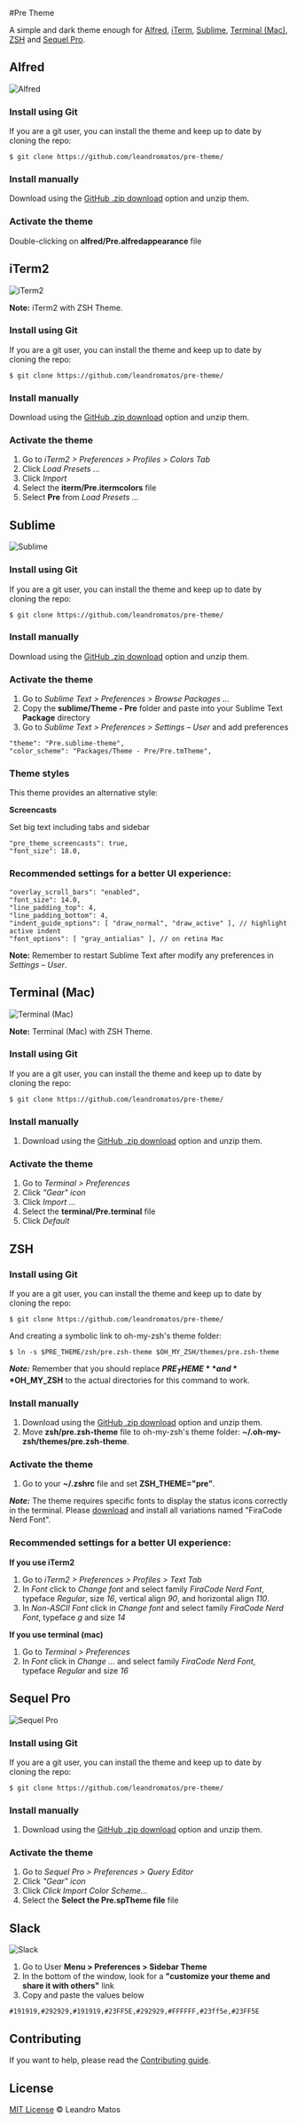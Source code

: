 #Pre Theme

A simple and dark theme enough for [Alfred](#alfred), [iTerm](#iterm), [Sublime](#sublime), [Terminal (Mac)](#terminal), [ZSH](#zsh) and [Sequel Pro](#sequel-pro).

## Alfred<a id="alfred"></a>

![Alfred](https://raw.githubusercontent.com/leandromatos/pre-theme/gh-pages/assets/image/screenshots/alfred.png)

### Install using Git

If you are a git user, you can install the theme and keep up to date by cloning the repo:

```
$ git clone https://github.com/leandromatos/pre-theme/
```

### Install manually

Download using the [GitHub .zip download](https://github.com/leandromatos/pre-theme/archive/master.zip) option and unzip them.

### Activate the theme

Double-clicking on **alfred/Pre.alfredappearance** file

## iTerm2<a id="iterm"></a>

![iTerm2](https://raw.githubusercontent.com/leandromatos/pre-theme/gh-pages/assets/image/screenshots/iterm2-with-zsh-theme.png)

**Note:** iTerm2 with ZSH Theme.

### Install using Git

If you are a git user, you can install the theme and keep up to date by cloning the repo:

```
$ git clone https://github.com/leandromatos/pre-theme/
```

### Install manually

Download using the [GitHub .zip download](https://github.com/leandromatos/pre-theme/archive/master.zip) option and unzip them.

### Activate the theme

1. Go to *iTerm2 > Preferences > Profiles > Colors Tab*
2. Click *Load Presets …*
3. Click *Import*
4. Select the **iterm/Pre.itermcolors** file
5. Select **Pre** from *Load Presets …*

## Sublime<a id="sublime"></a>

![Sublime](https://raw.githubusercontent.com/leandromatos/pre-theme/gh-pages/assets/image/screenshots/sublime.png)

### Install using Git

If you are a git user, you can install the theme and keep up to date by cloning the repo:

```
$ git clone https://github.com/leandromatos/pre-theme/
```

### Install manually

Download using the [GitHub .zip download](https://github.com/leandromatos/pre-theme/archive/master.zip) option and unzip them.

### Activate the theme

1. Go to *Sublime Text > Preferences > Browse Packages …*
2. Copy the **sublime/Theme - Pre** folder and paste into your Sublime Text **Package** directory
3. Go to *Sublime Text > Preferences > Settings – User* and add preferences

```
"theme": "Pre.sublime-theme",
"color_scheme": "Packages/Theme - Pre/Pre.tmTheme",
```

### Theme styles

This theme provides an alternative style:

**Screencasts**

Set big text including tabs and sidebar

```
"pre_theme_screencasts": true,
"font_size": 18.0,
```

### Recommended settings for a better UI experience:

```
"overlay_scroll_bars": "enabled",
"font_size": 14.0,
"line_padding_top": 4,
"line_padding_bottom": 4,
"indent_guide_options": [ "draw_normal", "draw_active" ], // highlight active indent
"font_options": [ "gray_antialias" ], // on retina Mac
```

**Note:** Remember to restart Sublime Text after modify any preferences in *Settings – User*.


## Terminal (Mac)<a id="terminal"></a>

![Terminal (Mac)](https://raw.githubusercontent.com/leandromatos/pre-theme/gh-pages/assets/image/screenshots/terminal-with-zsh-theme.png)

**Note:** Terminal (Mac) with ZSH Theme.

### Install using Git

If you are a git user, you can install the theme and keep up to date by cloning the repo:

```
$ git clone https://github.com/leandromatos/pre-theme/
```

### Install manually

1. Download using the [GitHub .zip download](https://github.com/leandromatos/pre-theme/archive/master.zip) option and unzip them.

### Activate the theme

1. Go to *Terminal > Preferences*
2. Click *"Gear" icon*
3. Click *Import …*
4. Select the **terminal/Pre.terminal** file
5. Click *Default*

## ZSH<a id="zsh"></a>

### Install using Git

If you are a git user, you can install the theme and keep up to date by cloning the repo:

```
$ git clone https://github.com/leandromatos/pre-theme/
```
And creating a symbolic link to oh-my-zsh's theme folder:

```
$ ln -s $PRE_THEME/zsh/pre.zsh-theme $OH_MY_ZSH/themes/pre.zsh-theme
```
***Note:*** Remember that you should replace **$PRE_THEME** and **$OH_MY_ZSH** to the actual directories for this command to work.

### Install manually

1. Download using the [GitHub .zip download](https://github.com/leandromatos/pre-theme/archive/master.zip) option and unzip them.
2. Move **zsh/pre.zsh-theme** file to oh-my-zsh's theme folder: **~/.oh-my-zsh/themes/pre.zsh-theme**.

### Activate the theme

1. Go to your **~/.zshrc** file and set **ZSH_THEME="pre"**.

***Note:*** The theme requires specific fonts to display the status icons correctly in the terminal. Please [download](https://github.com/ryanoasis/nerd-fonts) and install all variations named "FiraCode Nerd Font".

### Recommended settings for a better UI experience:

**If you use iTerm2**

1. Go to *iTerm2 > Preferences > Profiles > Text Tab*
2. In *Font* click to *Change font* and select family *FiraCode Nerd Font*, typeface *Regular*, size *16*, vertical align *90*, and horizontal align *110*.
3. In *Non-ASCII Font* click in *Change font* and select family *FiraCode Nerd Font*, typeface *g* and size *14*

**If you use terminal (mac)**

1. Go to *Terminal > Preferences*
2. In *Font* click in *Change …* and select family *FiraCode Nerd Font*, typeface *Regular* and size *16*

## Sequel Pro <a id="sequel-pro"></a>

![Sequel Pro](https://raw.githubusercontent.com/leandromatos/pre-theme/gh-pages/assets/image/screenshots/sequel-pro.png)

### Install using Git

If you are a git user, you can install the theme and keep up to date by cloning the repo:

```
$ git clone https://github.com/leandromatos/pre-theme/
```

### Install manually

1. Download using the [GitHub .zip download](https://github.com/leandromatos/pre-theme/archive/master.zip) option and unzip them.

### Activate the theme

1. Go to *Sequel Pro > Preferences > Query Editor*
2. Click *"Gear" icon*
3. Click *Click Import Color Scheme...*
4. Select the **Select the Pre.spTheme file** file

## Slack <a id="slack"></a>

![Slack](https://raw.githubusercontent.com/leandromatos/pre-theme/gh-pages/assets/image/screenshots/slack.png)

1. Go to User **Menu > Preferences > Sidebar Theme**
2. In the bottom of the window, look for a **"customize your theme and share it with others"** link
3. Copy and paste the values below


```
#191919,#292929,#191919,#23FF5E,#292929,#FFFFFF,#23ff5e,#23FF5E
```

## Contributing

If you want to help, please read the [Contributing guide](https://github.com/leandromatos/pre-theme/blob/master/CONTRIBUTING.md).

## License

[MIT License](http://leandromatos.mit-license.org/) © Leandro Matos
